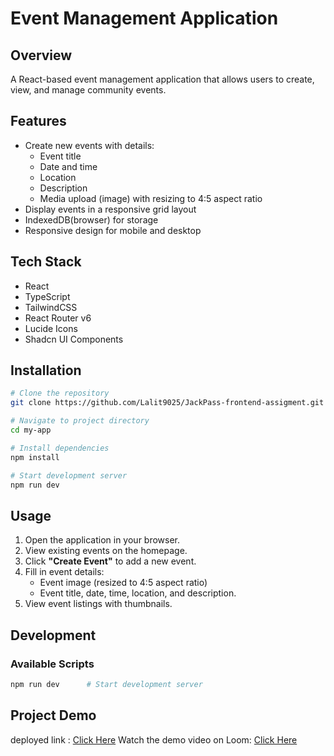 # Event Management Application

## Overview
A React-based event management application that allows users to create, view, and manage community events.

## Features
- Create new events with details:
  - Event title
  - Date and time
  - Location
  - Description
  - Media upload (image) with resizing to 4:5 aspect ratio
- Display events in a responsive grid layout
- IndexedDB(browser) for storage
- Responsive design for mobile and desktop

## Tech Stack
- React
- TypeScript
- TailwindCSS
- React Router v6
- Lucide Icons
- Shadcn UI Components

## Installation

```bash
# Clone the repository
git clone https://github.com/Lalit9025/JackPass-frontend-assigment.git

# Navigate to project directory
cd my-app

# Install dependencies
npm install

# Start development server
npm run dev
```

## Usage
1. Open the application in your browser.
2. View existing events on the homepage.
3. Click **"Create Event"** to add a new event.
4. Fill in event details:
   - Event image (resized to 4:5 aspect ratio)
   - Event title, date, time, location, and description.
5. View event listings with thumbnails.

## Development

### Available Scripts
```bash
npm run dev      # Start development server
```

## Project Demo
deployed link : [Click Here](https://jack-pass-frontend-assigment.vercel.app/)
Watch the demo video on Loom: [Click Here](<loom-video-link>)

